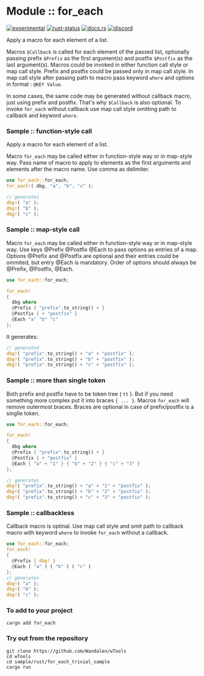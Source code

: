 # Module :: for_each
[![experimental](https://img.shields.io/badge/stability-experimental-orange.svg)](https://github.com/emersion/stability-badges#experimental) [![rust-status](https://github.com/Wandalen/wTools/actions/workflows/ModuleForEachPush.yml/badge.svg)](https://github.com/Wandalen/wTools/actions/workflows/ModuleForEachPush.yml) [![docs.rs](https://img.shields.io/docsrs/for_each?color=e3e8f0&logo=docs.rs)](https://docs.rs/for_each) [![discord](https://img.shields.io/discord/872391416519737405?color=e3e8f0&logo=discord&logoColor=e3e8f0)](https://discord.gg/JwTG6d2b)

Apply a macro for each element of a list.

Macros `$Callback` is called for each element of the passed list, optionally passing prefix `$Prefix` as the first argument(s) and postfix `$Postfix` as the last argument(s).
Macros could be invoked in either function call style or map call style. Prefix and postfix could be passed only in map call style.
In map call style after passing path to macro pass keyword `where` and options in format : `@KEY Value`.

In some cases, the same code may be generated without callback macro, just using prefix and postfix.
That's why `$Callback` is also optional.
To invoke `for_each` without callback use map call style omitting path to callback and keyword `where`.

### Sample :: function-style call

Apply a macro for each element of a list.

Macro `for_each` may be called either in function-style way or in map-style way.
Pass name of macro to apply to elements as the first arguments and elements after the macro name.
Use comma as delimiter.

```rust
use for_each::for_each;
for_each!( dbg, "a", "b", "c" );

// generates
dbg!( "a" );
dbg!( "b" );
dbg!( "c" );
```

### Sample :: map-style call

Macro `for_each` may be called either in function-style way or in map-style way.
Use keys @Prefix @Postfix @Each to pass options as entries of a map.
Options @Prefix and @Postfix are optional and their entries could be ommited, but entry @Each is mandatory.
Order of options should always be @Prefix, @Postfix, @Each.

```rust
use for_each::for_each;

for_each!
{
  dbg where
  @Prefix { "prefix".to_string() + }
  @Postfix { + "postfix" }
  @Each "a" "b" "c"
};
```

It generates:

```rust
// generated
dbg!( "prefix".to_string() + "a" + "postfix" );
dbg!( "prefix".to_string() + "b" + "postfix" );
dbg!( "prefix".to_string() + "c" + "postfix" );
```

### Sample :: more than single token

Both prefix and postfix have to be token tree ( `tt` ). But if you need something more complex put it into braces `{ ... }`.
Macros `for_each` will remove outermost braces. Braces are optional in case of prefix/postfix is a singlle token.

```rust
use for_each::for_each;

for_each!
{
  dbg where
  @Prefix { "prefix".to_string() + }
  @Postfix { + "postfix" }
  @Each { "a" + "1" } { "b" + "2" } { "c" + "3" }
};

// generates
dbg!( "prefix".to_string() + "a" + "1" + "postfix" );
dbg!( "prefix".to_string() + "b" + "2" + "postfix" );
dbg!( "prefix".to_string() + "c" + "3" + "postfix" );
```

### Sample :: callbackless

Callback macro is optinal.
Use map call style and omit path to callback macro with keyword `where` to invoke `for_each` without a callback.

```rust
use for_each::for_each;
for_each!
{
  @Prefix { dbg! }
  @Each ( "a" ) ( "b" ) ( "c" )
};
// generates
dbg!( "a" );
dbg!( "b" );
dbg!( "c" );
```

### To add to your project

``` shell
cargo add for_each
```

### Try out from the repository

``` shell test
git clone https://github.com/Wandalen/wTools
cd wTools
cd sample/rust/for_each_trivial_sample
cargo run
```


